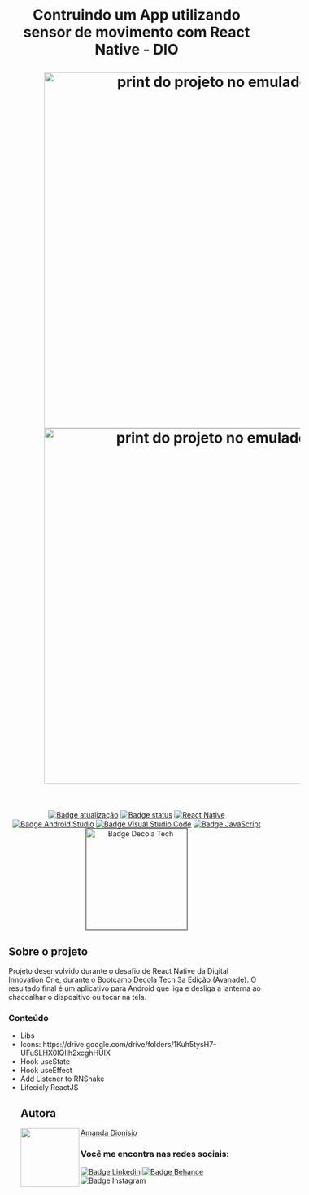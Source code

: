 <h1 align="center">
  <p align="center">Contruindo um App utilizando sensor de movimento com React Native - DIO</p>
  <img src="https://user-images.githubusercontent.com/104245596/172033705-d7f61e9a-dea0-40ec-979f-8735e9efbefe.png" width="auto" hspace="70" height="700" alt="print do projeto no emulador on">
  <img src="https://user-images.githubusercontent.com/104245596/172033722-8bc3d0a5-a7d0-4673-a37b-4190881f76c1.png" width="auto" hspace="70" height="700" alt="print do projeto no emulador off">
</h1><br>



<p align="center">
  <a href=""><img src="https://img.shields.io/badge/%C3%BAltima%20atualiza%C3%A7%C3%A3o-junho%202022-blue" align="center" alt="Badge atualização" /></a>
  <a href=""><img src="https://img.shields.io/badge/status-conclu%C3%ADdo-green" align="center" alt="Badge status" /></a>
  <a href=""><img src="https://img.shields.io/badge/React_Native-20232A?style=for-the-badge&logo=react&logoColor=61DAFB" align="center" alt="React Native" /></a>
  <a href=""><img src="https://img.shields.io/badge/Android_Studio-3DDC84?style=for-the-badge&logo=android-studio&logoColor=white" align="center" alt="Badge Android Studio" /></a>
  <a href=""><img src="https://img.shields.io/badge/Visual_Studio_Code-0078D4?style=for-the-badge&logo=visual%20studio%20code&logoColor=white" align="center" alt="Badge Visual Studio Code" /></a>
  <a href=""><img src="https://img.shields.io/badge/JavaScript-323330?style=for-the-badge&logo=javascript&logoColor=F7DF1E" align="center" alt="Badge JavaScript" /></a><br>
  <a href=""><img src="https://hermes.digitalinnovation.one/tracks/15866500-f818-4970-b906-66bf07cec97b.png" width="200 height="auto" align="center" alt="Badge Decola Tech" /></a>
  </p>
  
  <h2>Sobre o projeto</h2>
<p>Projeto desenvolvido durante o desafio de React Native da Digital Innovation One, durante o Bootcamp Decola Tech 3a Edição (Avanade). O resultado final é um aplicativo para Android que liga e desliga a lanterna ao chacoalhar o dispositivo ou tocar na tela.</p>

<h3>Conteúdo</h3>
<ul>
  <li>Libs</li>
  <li>Icons: https://drive.google.com/drive/folders/1Kuh5tysH7-UFuSLHX0IQIIh2xcghHUIX</li>
  <li>Hook useState</li>
  <li>Hook useEffect</li>
  <li>Add Listener to RNShake</li>
  <li>Lifecicly ReactJS</li>
 
<h2 align="left">Autora</h2>
<img align="left" src="https://avatars.githubusercontent.com/u/104245596?s=400&u=22dddd54d435db2df3c8f6e91c881be3cdc31170&v=4" width=115>

[Amanda Dionisio](https://github.com/amandafd)

<h3 align="left">Você me encontra nas redes sociais:</h3>
<p align="left">
  <a href="https://www.linkedin.com/in/amanda-felipe-dionisio"><img src="https://img.shields.io/badge/LinkedIn-0077B5?style=for-the-badge&logo=linkedin&logoColor=white" alt="Badge Linkedin" /></a>
  <a href="https://www.behance.net/amanda_dionisio"><img src="https://img.shields.io/badge/-Behance-blue?style=for-the-badge&logo=behance&logoColor=white" alt="Badge Behance" /></a>
  <a href="https://www.instagram.com/guache_nin/"><img src="https://img.shields.io/badge/Instagram-E4405F?style=for-the-badge&logo=instagram&logoColor=white"  alt="Badge Instagram" /></a>
</p>

 
